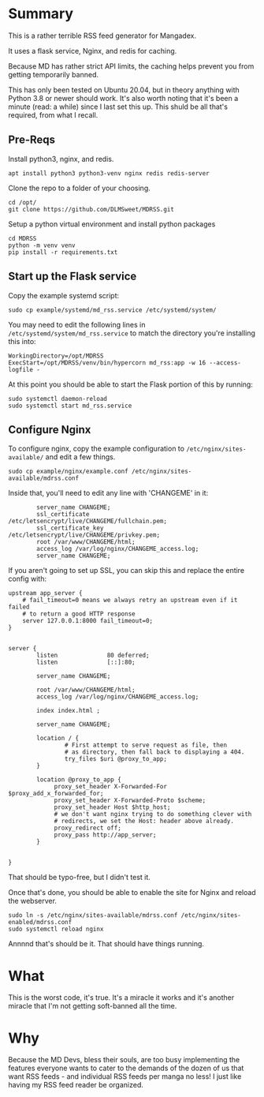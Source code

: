 # Summary

This is a rather terrible RSS feed generator for Mangadex.

It uses a flask service, Nginx, and redis for caching. 

Because MD has rather strict API limits, the caching helps prevent you from getting temporarily banned.

This has only been tested on Ubuntu 20.04, but in theory anything with Python 3.8 or newer should work. It's also worth noting that it's been a minute (read: a while) since I last set this up. This shuld be all that's required, from what I recall. 


## Pre-Reqs

Install python3, nginx, and redis.

```
apt install python3 python3-venv nginx redis redis-server
```

Clone the repo to a folder of your choosing. 

```
cd /opt/
git clone https://github.com/DLMSweet/MDRSS.git
```

Setup a python virtual environment and install python packages

```
cd MDRSS
python -m venv venv
pip install -r requirements.txt
```

## Start up the Flask service

Copy the example systemd script:
```
sudo cp example/systemd/md_rss.service /etc/systemd/system/
```

You may need to edit the following lines in `/etc/systemd/system/md_rss.service` to match the directory you're installing this into:

```
WorkingDirectory=/opt/MDRSS
ExecStart=/opt/MDRSS/venv/bin/hypercorn md_rss:app -w 16 --access-logfile -
```

At this point you should be able to start the Flask portion of this by running:

```
sudo systemctl daemon-reload
sudo systemctl start md_rss.service
```

## Configure Nginx

To configure nginx, copy the example configuration to `/etc/nginx/sites-available/` and edit a few things.
```
sudo cp example/nginx/example.conf /etc/nginx/sites-available/mdrss.conf
```

Inside that, you'll need to edit any line with 'CHANGEME' in it:
```
        server_name CHANGEME;
        ssl_certificate     /etc/letsencrypt/live/CHANGEME/fullchain.pem;
        ssl_certificate_key /etc/letsencrypt/live/CHANGEME/privkey.pem;
        root /var/www/CHANGEME/html;
        access_log /var/log/nginx/CHANGEME_access.log;
        server_name CHANGEME;
```

If you aren't going to set up SSL, you can skip this and replace the entire config with:
```
upstream app_server {
    # fail_timeout=0 means we always retry an upstream even if it failed
    # to return a good HTTP response
    server 127.0.0.1:8000 fail_timeout=0;
}


server {
        listen              80 deferred;
        listen              [::]:80;

        server_name CHANGEME;

        root /var/www/CHANGEME/html;
        access_log /var/log/nginx/CHANGEME_access.log;

        index index.html ;

        server_name CHANGEME;

        location / {
                # First attempt to serve request as file, then
                # as directory, then fall back to displaying a 404.
                try_files $uri @proxy_to_app;
        }

        location @proxy_to_app {
             proxy_set_header X-Forwarded-For $proxy_add_x_forwarded_for;
             proxy_set_header X-Forwarded-Proto $scheme;
             proxy_set_header Host $http_host;
             # we don't want nginx trying to do something clever with
             # redirects, we set the Host: header above already.
             proxy_redirect off;
             proxy_pass http://app_server;
        }


}
```
That should be typo-free, but I didn't test it. 

Once that's done, you should be able to enable the site for Nginx and reload the webserver.

```
sudo ln -s /etc/nginx/sites-available/mdrss.conf /etc/nginx/sites-enabled/mdrss.conf
sudo systemctl reload nginx
```

Annnnd that's should be it. That should have things running.

# What

This is the worst code, it's true. It's a miracle it works and it's another miracle that I'm not getting soft-banned all the time. 

# Why

Because the MD Devs, bless their souls, are too busy implementing the features everyone wants to cater to the demands of the dozen of us that want RSS feeds - and individual RSS feeds per manga no less!
I just like having my RSS feed reader be organized. 
